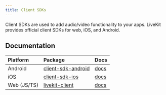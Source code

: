 ```yaml
---
title: Client SDKs
---
```


Client SDKs are used to add audio/video functionality to your apps. LiveKit provides official client SDKs for web, iOS, and Android.

## Documentation

| Platform    | Package                                                             | Docs                                               |
| :---------- | :------------------------------------------------------------------ | :------------------------------------------------- |
| Android     | [client-sdk-android](https://github.com/livekit/client-sdk-android) | [docs](https://docs.livekit.io/client-sdk-android) |
| iOS         | [client-sdk-ios](https://github.com/livekit/livekit-ios)            | [docs](https://docs.livekit.io/client-sdk-ios)     |
| Web (JS/TS) | [livekit-client](https://www.npmjs.com/package/livekit-client)      | [docs](https://docs.livekit.io/client-sdk-js)      |
